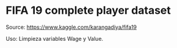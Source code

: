 # FIFA 19 complete player dataset
Source: <https://www.kaggle.com/karangadiya/fifa19>

Uso: Limpieza variables Wage y Value.
